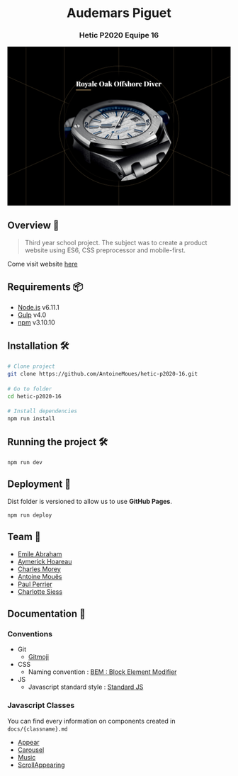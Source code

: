 <h1 align="center">Audemars Piguet</h1>
<h3 align="center">Hetic P2020 Equipe 16</h3>

![Audemars Piguet](/docs/desktop-Landing.jpg)

## Overview 🔎

> Third year school project.
> The subject was to create a product website using ES6, CSS preprocessor and mobile-first.

Come visit website [here](https://antoinemoues.github.io/hetic-p2020-16/)

## Requirements 📦

- [Node.js](https://nodejs.org/en/) v6.11.1
- [Gulp](https://github.com/gulpjs/gulp/blob/master/docs/getting-started.md) v4.0
- [npm](https://www.npmjs.com/) v3.10.10

## Installation 🛠

```sh
# Clone project
git clone https://github.com/AntoineMoues/hetic-p2020-16.git

# Go to folder
cd hetic-p2020-16

# Install dependencies
npm run install
```

## Running the project 🛠

```
npm run dev
```

## Deployment 🚀

Dist folder is versioned to allow us to use **GitHub Pages**.

```
npm run deploy
```

## Team 👥

- [Emile Abraham](https://twitter.com/Emile_Abraham)
- [Aymerick Hoareau](https://fr.linkedin.com/in/aymerick-hoareau)
- [Charles Morey](https://dribbble.com/CharlyMatou)
- [Antoine Mouës](https://github.com/AntoineMoues)
- [Paul Perrier](https://twitter.com/P__Perrier)
- [Charlotte Siess](https://www.linkedin.com/in/charlotte-sieess-275882a7/)

## Documentation 📝

### Conventions

- Git
  - [Gitmoji](https://gitmoji.carloscuesta.me/)
- CSS
  - Naming convention : [BEM : Block Element Modifier](http://getbem.com/)
- JS
  - Javascript standard style : [Standard JS](https://standardjs.com/)

### Javascript Classes

You can find every information on components created in `docs/{classname}.md`

- [Appear](docs/Appear.md)
- [Carousel](docs/Carousel.md)
- [Music](docs/Music.md)
- [ScrollAppearing](docs/ScrollAppearing.md) 
